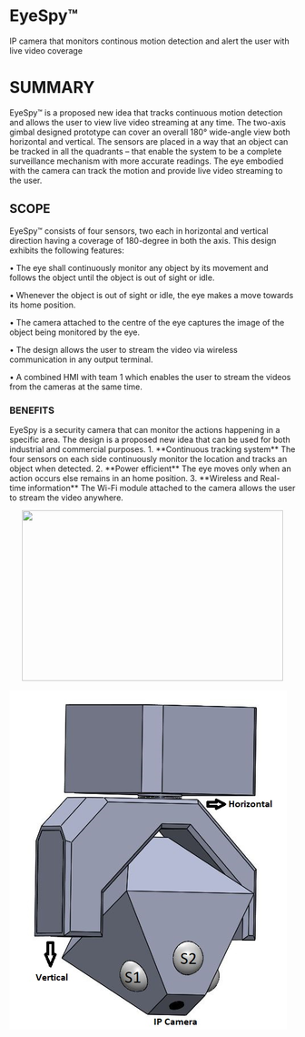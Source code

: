 # EyeSpy™
IP camera that monitors continous motion detection and alert the user with live video coverage

<h1>SUMMARY</h1>
EyeSpy™ is a proposed new idea that tracks continuous motion detection and allows the user to view live video streaming at any time. The two-axis gimbal designed prototype can cover an overall 180° wide-angle view both horizontal and vertical. The sensors are placed in a way that an object can be tracked in all the quadrants – that enable the system to be a complete surveillance mechanism with more accurate readings. The eye embodied with the camera can track the motion and provide live video streaming to the user.

<h2>SCOPE</h2>
EyeSpy™ consists of four sensors, two each in horizontal and vertical direction having a coverage of 180-degree in both the axis. This design exhibits the following features:
<p>
<p>• The eye shall continuously monitor any object by its movement and follows the object until the object is out of sight or idle.</p>
<p>• Whenever the object is out of sight or idle, the eye makes a move towards its home position.</p>
<p>• The camera attached to the centre of the eye captures the image of the object being monitored by the eye.</p>
<p>• The design allows the user to stream the video via wireless communication in any output terminal.</p>
<p>• A combined HMI with team 1 which enables the user to stream the videos from the cameras at the same time.</p>
</p>
<h3>BENEFITS</h3>
EyeSpy is a security camera that can monitor the actions happening in a specific area. The design is a proposed new idea that can be used for both industrial and commercial
purposes.
1. **Continuous tracking system**
The four sensors on each side continuously monitor the location and tracks an object when detected.
2. **Power efficient**
The eye moves only when an action occurs else remains in an home position.
3. **Wireless and Real-time information**
The Wi-Fi module attached to the camera allows the user to stream the video anywhere.

<p align="center">
  <img width="460" height="300" src="/CAD_DESIGN.jpg/460/300">
</p>

![GitHub Logo](/CAD_DESIGN.jpg)



